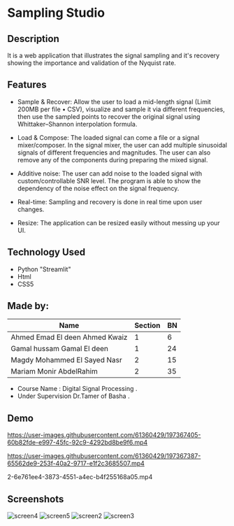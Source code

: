 # Sampling Studio

## Description
It is a web application that illustrates the signal sampling and it's recovery showing the importance and validation of the Nyquist rate.

## Features
- Sample & Recover: Allow the user to load a mid-length signal (Limit 200MB per file • CSV), visualize and sample it via different frequencies, then use the sampled points to recover the original signal using Whittaker–Shannon interpolation formula.

- Load & Compose: The loaded signal can come a file or a signal mixer/composer. In the signal mixer, the user can add multiple sinusoidal signals of different frequencies and magnitudes. The user can also remove any of the components during preparing the mixed signal.

- Additive noise: The user can add noise to the loaded signal with custom/controllable SNR level. The program is able to show the dependency of the noise effect on the signal frequency.

- Real-time: Sampling and recovery is done in real time upon user changes.

- Resize: The application can be resized easily without messing up your UI.

## Technology Used
- Python "Streamlit"
- Html
- CSS5

## Made by:
 
  |Name                            |Section |BN|
  |--------------------------------|--------|--|
  | Ahmed Emad El deen Ahmed Kwaiz |   1    |6 |
  | Gamal hussam Gamal El deen     |   1    |24|
  |  Magdy Mohammed El Sayed Nasr  |   2    |15|
  | Mariam Monir AbdelRahim        |   2    |35|
  
  - Course Name : Digital Signal Processing .
  - Under Supervision Dr.Tamer of Basha .
  
## Demo

https://user-images.githubusercontent.com/61360429/197367405-60b82fde-e997-45fc-92c9-4292bd8be9f6.mp4



https://user-images.githubusercontent.com/61360429/197367387-65562de9-253f-40a2-9717-e1f2c3685507.mp4

2-6e761ee4-3873-4551-a4ec-b4f255168a05.mp4


## Screenshots
![screen4](https://user-images.githubusercontent.com/61360429/197367622-d0f592d3-2cab-4b6c-9d3c-f7705df83abe.png)
![screen5](https://user-images.githubusercontent.com/61360429/197367624-021add6f-72c6-4ab1-806b-6173dacaea23.png)
![screen2](https://user-images.githubusercontent.com/61360429/197367625-9d796e7c-32f0-4c8e-91cf-ec4e4feb49d3.png)
![screen3](https://user-images.githubusercontent.com/61360429/197367626-1071edc9-81ef-4c10-905c-22f67e070cb0.png)
